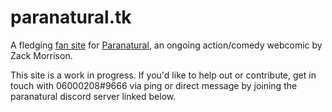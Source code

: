 # paranatural.tk

A fledging [fan site](https://fanlore.org/wiki/Fansite) for [Paranatural](https://www.paranatural.net), an ongoing action/comedy webcomic by Zack Morrison.

This site is a work in progress. If you'd like to help out or contribute, get in touch with 06000208#9666 via ping or direct message by joining the paranatural discord server linked below.

